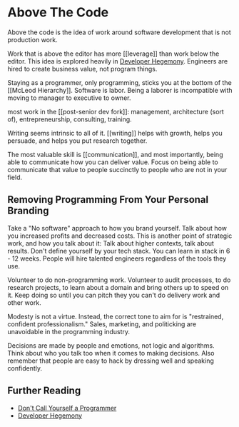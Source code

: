 # Above The Code

Above the code is the idea of work around software development that is not production work.

Work that is above the editor has more [[leverage]] than work below the editor. This idea is explored heavily in [Developer Hegemony](https://www.amazon.com/Developer-Hegemony-Erik-Dietrich/dp/0692866809). Engineers are hired to create business value, not program things. 

Staying as a programmer, only programming, sticks you at the bottom of the [[McLeod Hierarchy]]. Software is labor. Being a laborer is incompatible with moving to manager to executive to owner.

most work in the [[post-senior dev fork]]: management, architecture (sort of), entrepreneurship, consulting, training. 

Writing seems intrinsic to all of it. [[writing]] helps with growth, helps you persuade, and helps you put research together. 

The most valuable skill is [[communication]], and most importantly, being able to communicate how you can deliver value.  Focus on being able to communicate that value to people succinctly to people who are not in your field.

## Removing Programming From Your Personal Branding

Take a "No software" approach to how you brand yourself. Talk about how you increased profits and decreased costs. This is another point of strategic work, and how you talk about it: Talk about higher contexts, talk about results. Don't define yourself by your tech stack. You can learn in stack in 6 - 12 weeks. People will hire talented engineers regardless of the tools they use. 

Volunteer to do non-programming work. Volunteer to audit processes, to do research projects, to learn about a domain and bring others up to speed on it. Keep doing so until you can pitch they you can't do delivery work and other work.

Modesty is not a virtue. Instead, the correct tone to aim for is "restrained, confident professionalism." Sales, marketing, and politicking are unavoidable in the programming industry.

Decisions are made by people and emotions, not logic and algorithms. Think about who you talk too when it comes to making decisions. Also remember that people are easy to hack by dressing well and speaking confidently. 

## Further Reading 
- [Don't Call Yourself a Programmer](https://www.kalzumeus.com/2011/10/28/dont-call-yourself-a-programmer/)
- [Developer Hegemony](https://www.amazon.com/Developer-Hegemony-Erik-Dietrich/dp/0692866809)